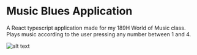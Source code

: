 # Music Blues Application

A React typescript application made for my 189H World of Music class. Plays music according to the user pressing any number between 1 and 4.

![alt text](https://i.imgur.com/rOrSEQP.png)
